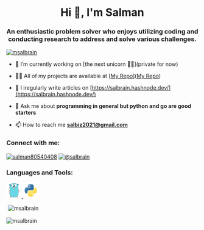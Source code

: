 <h1 align="center">Hi 👋, I'm Salman</h1>
<h3 align="center">An enthusiastic problem solver who enjoys utilizing coding and conducting research to address and solve various challenges.</h3>

<p align="left"> <a href="https://github.com/ryo-ma/github-profile-trophy"><img src="https://github-profile-trophy.vercel.app/?username=msalbrain" alt="msalbrain" /></a> </p>

- 🔭 I’m currently working on [the next unicorn 🤞🏿](private for now)

- 👨‍💻 All of my projects are available at [[My Repo](https://github.com/msalbrain?tab=repositories)]([My Repo](https://github.com/msalbrain?tab=repositories))

- 📝 I iregularly write articles on [https://salbrain.hashnode.dev/](https://salbrain.hashnode.dev/)

- 💬 Ask me about **programming in general but python and go are good starters**

- 📫 How to reach me **salbiz2021@gmail.com**

<h3 align="left">Connect with me:</h3>
<p align="left">
<a href="https://twitter.com/salman80540408" target="blank"><img align="center" src="https://raw.githubusercontent.com/rahuldkjain/github-profile-readme-generator/master/src/images/icons/Social/twitter.svg" alt="salman80540408" height="30" width="40" /></a>
<a href="https://hashnode.com/@salbrain" target="blank"><img align="center" src="https://raw.githubusercontent.com/rahuldkjain/github-profile-readme-generator/master/src/images/icons/Social/hashnode.svg" alt="@salbrain" height="30" width="40" /></a>
</p>

<h3 align="left">Languages and Tools:</h3>
<p align="left"> <a href="https://golang.org" target="_blank" rel="noreferrer"> <img src="https://raw.githubusercontent.com/devicons/devicon/master/icons/go/go-original.svg" alt="go" width="40" height="40"/> </a> <a href="https://www.python.org" target="_blank" rel="noreferrer"> <img src="https://raw.githubusercontent.com/devicons/devicon/master/icons/python/python-original.svg" alt="python" width="40" height="40"/> </a> </p>

<p>&nbsp;<img align="center" src="https://github-readme-stats.vercel.app/api?username=msalbrain&show_icons=true&locale=en" alt="msalbrain" /></p>

<p><img align="center" src="https://github-readme-streak-stats.herokuapp.com/?user=msalbrain&" alt="msalbrain" /></p>

